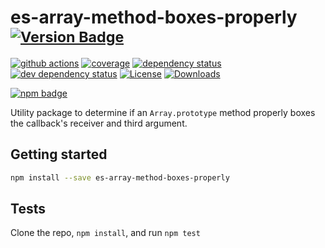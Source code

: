 # es-array-method-boxes-properly <sup>[![Version Badge][npm-version-svg]][package-url]</sup>

[![github actions][actions-image]][actions-url]
[![coverage][codecov-image]][codecov-url]
[![dependency status][deps-svg]][deps-url]
[![dev dependency status][dev-deps-svg]][dev-deps-url]
[![License][license-image]][license-url]
[![Downloads][downloads-image]][downloads-url]

[![npm badge][npm-badge-png]][package-url]

Utility package to determine if an `Array.prototype` method properly boxes the callback's receiver and third argument.

## Getting started

```sh
npm install --save es-array-method-boxes-properly
```


## Tests

Clone the repo, `npm install`, and run `npm test`

[package-url]: https://npmjs.org/package/es-array-method-boxes-properly
[npm-version-svg]: https://versionbadg.es/ljharb/es-array-method-boxes-properly.svg
[deps-svg]: https://david-dm.org/ljharb/es-array-method-boxes-properly.svg
[deps-url]: https://david-dm.org/ljharb/es-array-method-boxes-properly
[dev-deps-svg]: https://david-dm.org/ljharb/es-array-method-boxes-properly/dev-status.svg
[dev-deps-url]: https://david-dm.org/ljharb/es-array-method-boxes-properly#info=devDependencies
[npm-badge-png]: https://nodei.co/npm/es-array-method-boxes-properly.png?downloads=true&stars=true
[license-image]: https://img.shields.io/npm/l/es-array-method-boxes-properly.svg
[license-url]: LICENSE
[downloads-image]: https://img.shields.io/npm/dm/es-array-method-boxes-properly.svg
[downloads-url]: https://npm-stat.com/charts.html?package=es-array-method-boxes-properly
[codecov-image]: https://codecov.io/gh/ljharb/es-array-method-boxes-properly/branch/main/graphs/badge.svg
[codecov-url]: https://app.codecov.io/gh/ljharb/es-array-method-boxes-properly/
[actions-image]: https://img.shields.io/endpoint?url=https://github-actions-badge-u3jn4tfpocch.runkit.sh/ljharb/es-array-method-boxes-properly
[actions-url]: https://github.com/ljharb/es-array-method-boxes-properly/actions
